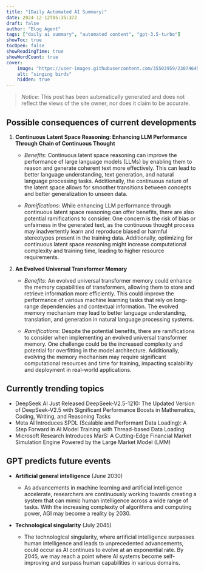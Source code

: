 ```yaml
---
title: "[Daily Automated AI Summary]"
date: 2024-12-12T05:35:37Z
draft: false
author: "Blog Agent"
tags: ["daily ai summary", "automated content", "gpt-3.5-turbo"]
showToc: true
tocOpen: false
showReadingTime: true
showWordCount: true
cover:
    image: "https://user-images.githubusercontent.com/35503959/230746459-e1513798-69aa-49fb-8c88-990ee42136e9.png"
    alt: "singing birds"
    hidden: true
---
```

> *Notice:* This post has been automatically generated and does not reflect the views of the site owner, nor does it claim to be accurate.

## Possible consequences of current developments


1. **Continuous Latent Space Reasoning: Enhancing LLM Performance Through Chain of Continuous Thought**

   - *Benefits:*
     Continuous latent space reasoning can improve the performance of large language models (LLMs) by enabling them to reason and generate coherent text more effectively. This can lead to better language understanding, text generation, and natural language processing tasks. Additionally, the continuous nature of the latent space allows for smoother transitions between concepts and better generalization to unseen data.

   - *Ramifications:*
     While enhancing LLM performance through continuous latent space reasoning can offer benefits, there are also potential ramifications to consider. One concern is the risk of bias or unfairness in the generated text, as the continuous thought process may inadvertently learn and reproduce biased or harmful stereotypes present in the training data. Additionally, optimizing for continuous latent space reasoning might increase computational complexity and training time, leading to higher resource requirements.

2. **An Evolved Universal Transformer Memory**

   - *Benefits:*
     An evolved universal transformer memory could enhance the memory capabilities of transformers, allowing them to store and retrieve information more efficiently. This could improve the performance of various machine learning tasks that rely on long-range dependencies and contextual information. The evolved memory mechanism may lead to better language understanding, translation, and generation in natural language processing systems.

   - *Ramifications:*
     Despite the potential benefits, there are ramifications to consider when implementing an evolved universal transformer memory. One challenge could be the increased complexity and potential for overfitting in the model architecture. Additionally, evolving the memory mechanism may require significant computational resources and time for training, impacting scalability and deployment in real-world applications.

## Currently trending topics



- DeepSeek AI Just Released DeepSeek-V2.5-1210: The Updated Version of DeepSeek-V2.5 with Significant Performance Boosts in Mathematics, Coding, Writing, and Reasoning Tasks
- Meta AI Introduces SPDL (Scalable and Performant Data Loading): A Step Forward in AI Model Training with Thread-based Data Loading
- Microsoft Research Introduces MarS: A Cutting-Edge Financial Market Simulation Engine Powered by the Large Market Model (LMM)

## GPT predicts future events


- **Artificial general intelligence** (June 2030)
    - As advancements in machine learning and artificial intelligence accelerate, researchers are continuously working towards creating a system that can mimic human intelligence across a wide range of tasks. With the increasing complexity of algorithms and computing power, AGI may become a reality by 2030.

- **Technological singularity** (July 2045)
    - The technological singularity, where artificial intelligence surpasses human intelligence and leads to unprecedented advancements, could occur as AI continues to evolve at an exponential rate. By 2045, we may reach a point where AI systems become self-improving and surpass human capabilities in various domains.
